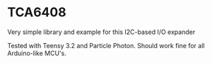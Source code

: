 # TCA6408
Very simple library and example for this I2C-based I/O expander

Tested with Teensy 3.2 and Particle Photon. Should work fine for all Arduino-like MCU's.